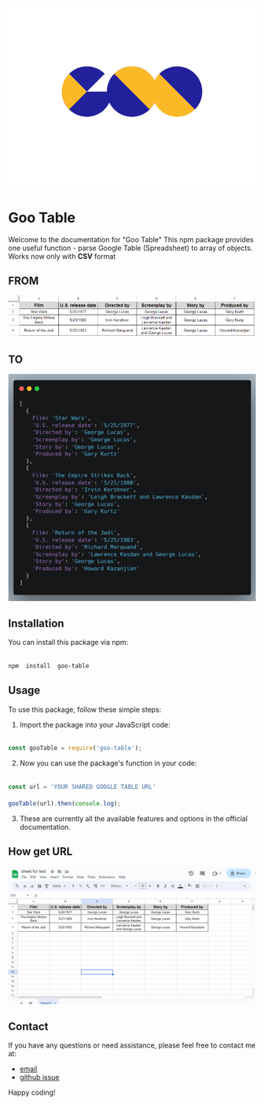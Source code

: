 
![Goo Table logo](https://raw.githubusercontent.com/so2niko/goo-table/readme/assets/logo.svg)

# Goo Table

Welcome to the documentation for "Goo Table" This npm package provides one useful function - parse Google Table (Spreadsheet) to array of objects. Works now only with **CSV** format

## FROM

![Goo Table logo](https://raw.githubusercontent.com/so2niko/goo-table/readme/assets/table.png)

## TO

![Goo Table logo](https://raw.githubusercontent.com/so2niko/goo-table/readme/assets/array.png)

## Installation

You can install this package via npm:

```sh

npm  install  goo-table

```

## Usage

To use this package, follow these simple steps:

1. Import the package into your JavaScript code:

```javascript

const gooTable = require('goo-table');

```

2. Now you can use the package's function in your code:

```javascript

const url = 'YOUR SHARED GOOGLE TABLE URL'

gooTable(url).then(console.log);

```

3. These are currently all the available features and options in the official documentation.

## How get URL

![Alt text](https://raw.githubusercontent.com/so2niko/goo-table/readme/assets/google_table_url.gif)

## Contact

If you have any questions or need assistance, please feel free to contact me at:
- [email](so2niko+gootable@gmail.com)
- [github issue](https://github.com/so2niko/goo-table/issues)

Happy coding!